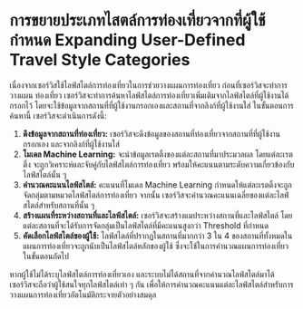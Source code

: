 # การขยายประเภทไสตล์การท่องเที่ยวจากที่ผู้ใช้กำหนด Expanding User-Defined Travel Style Categories

เนื่องจากเซอร์วิสใช้ไลฟ์สไตล์การท่องเที่ยวในการช่วยวางแผนการท่องเที่ยว ก่อนที่เซอร์วิสจะทำการวางแผน ท่องเที่ยว เซอร์วิสจะทำการค้นหาไลฟ์สไตล์การท่องเที่ยวเพิ่มเติมจากไลฟ์สไตล์ที่ผู้ใช้งานได้กรอกไว้ โดยจะใช้ข้อมูลจากสถานที่ที่ผู้ใช้งานกรอกเองและสถานที่จากลิงก์ที่ผู้ใช้งานใส่ ในขั้นตอนการค้นหานี้ เซอร์วิสจะดำเนินการดังนี้:

1. **ดึงข้อมูลจากสถานที่ท่องเที่ยว:** เซอร์วิสจะดึงข้อมูลของสถานที่ท่องเที่ยวจากสถานที่ที่ผู้ใช้งานกรอกเอง และจากลิงก์ที่ผู้ใช้งานใส่
2. **โมเดล Machine Learning:** จะนำข้อมูลเรตติ้งของแต่ละสถานที่มาประมวลผล โดยแต่ละเรตติ้ง จะถูกวิเคราะห์และจับคู่กับไลฟ์สไตล์การท่องเที่ยว พร้อมให้คะแนนตามระดับความเกี่ยวข้องกับไลฟ์สไตล์นั้น ๆ
3. **คำนวณคะแนนไลฟ์สไตล์:** คะแนนที่โมเดล Machine Learning กำหนดให้แต่ละเรตติ้งจะถูกจัดกลุ่มตามหมวดไลฟ์สไตล์การท่องเที่ยว จากนั้น เซอร์วิสจะคำนวณคะแนนเฉลี่ยของแต่ละไลฟ์สไตล์สำหรับสถานที่นั้น ๆ
4. **สร้างแผนที่ระหว่างสถานที่และไลฟ์สไตล์:** เซอร์วิสจะสร้างแมประหว่างสถานที่และไลฟ์สไตล์ โดยแต่ละสถานที่จะได้รับการจัดกลุ่มเป็นไลฟ์สไตล์ที่มีคะแนนสูงกว่า Threshold ที่กำหนด
5. **คัดเลือกไลฟ์สไตล์ของผู้ใช้:** ไลฟ์สไตล์ที่ปรากฏในสถานที่มากกว่า 3 ใน 4 ของสถานที่ทั้งหมดในแผนการท่องเที่ยวจะถูกนับเป็นไลฟ์สไตล์หลักของผู้ใช้ ซึ่งจะใช้ในการคำนวณแผนการท่องเที่ยวในขั้นตอนถัดไป

หากผู้ใช้ไม่ได้ระบุไลฟ์สไตล์การท่องเที่ยวเอง และระบบไม่ได้สถานที่จากคำนวณไลฟ์สไตล์มาได้ เซอร์วิสจะถือว่าผู้ใช้สนใจทุกไลฟ์สไตล์เท่า ๆ กัน เพื่อให้การคำนวณคะแนนแต่ละไลฟ์สไตล์สำหรับการวางแผนการท่องเที่ยวอัตโนมัติกระจายตัวอย่างสมดุล
